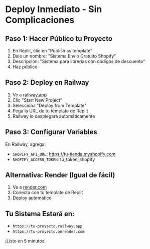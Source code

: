 # Deploy Inmediato - Sin Complicaciones

## Paso 1: Hacer Público tu Proyecto
1. En Replit, clic en "Publish as template"
2. Dale un nombre: "Sistema Envío Gratuito Shopify"
3. Descripción: "Sistema para librerías con códigos de descuento"
4. Haz público

## Paso 2: Deploy en Railway
1. Ve a [railway.app](https://railway.app)
2. Clic "Start New Project"
3. Selecciona "Deploy from Template"
4. Pega la URL de tu template de Replit
5. Railway lo desplegará automáticamente

## Paso 3: Configurar Variables
En Railway, agrega:
- `SHOPIFY_API_URL`: https://tu-tienda.myshopify.com
- `SHOPIFY_ACCESS_TOKEN`: tu_token_shopify

## Alternativa: Render (Igual de fácil)
1. Ve a [render.com](https://render.com)
2. Conecta con tu template de Replit
3. Deploy automático

## Tu Sistema Estará en:
- `https://tu-proyecto.railway.app`
- `https://tu-proyecto.onrender.com`

¡Listo en 5 minutos!